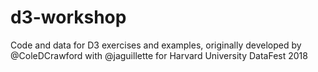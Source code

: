 # d3-workshop
Code and data for D3 exercises and examples, originally developed by @ColeDCrawford with @jaguillette for Harvard University DataFest 2018
